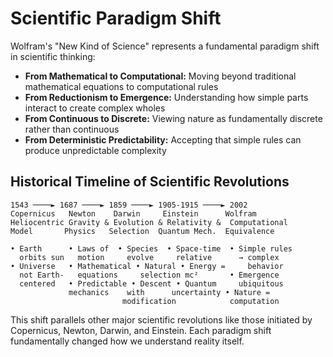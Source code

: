 # Scientific Paradigm Shift

Wolfram's "New Kind of Science" represents a fundamental paradigm shift in scientific thinking:

- **From Mathematical to Computational:** Moving beyond traditional mathematical equations to computational rules
- **From Reductionism to Emergence:** Understanding how simple parts interact to create complex wholes
- **From Continuous to Discrete:** Viewing nature as fundamentally discrete rather than continuous
- **From Deterministic Predictability:** Accepting that simple rules can produce unpredictable complexity

## Historical Timeline of Scientific Revolutions

```
1543 ────► 1687 ────► 1859 ────► 1905-1915 ────► 2002
Copernicus   Newton    Darwin     Einstein      Wolfram
Heliocentric Gravity & Evolution & Relativity &  Computational
Model       Physics   Selection  Quantum Mech.  Equivalence

• Earth      • Laws of  • Species  • Space-time  • Simple rules
  orbits sun   motion     evolve     relative      → complex
• Universe   • Mathematical • Natural • Energy =     behavior
  not Earth-   equations     selection mc²       • Emergence
  centered   • Predictable • Descent • Quantum     ubiquitous
             mechanics    with      uncertainty • Nature =
                         modification            computation
```

This shift parallels other major scientific revolutions like those initiated by Copernicus, Newton, Darwin, and Einstein. Each paradigm shift fundamentally changed how we understand reality itself.